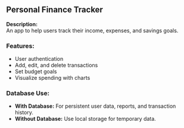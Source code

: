 ## Personal Finance Tracker

**Description:**  
An app to help users track their income, expenses, and savings goals.

### Features:
- User authentication
- Add, edit, and delete transactions
- Set budget goals
- Visualize spending with charts

### Database Use:
- **With Database:** For persistent user data, reports, and transaction history.
- **Without Database:** Use local storage for temporary data.
